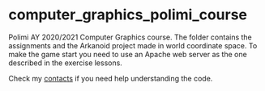 # computer_graphics_polimi_course
Polimi AY 2020/2021 Computer Graphics course. The folder contains the assignments and the Arkanoid project made in world coordinate space.
To make the game start you need to use an Apache web server as the one described in the exercise lessons.

Check my [contacts](https://github.com/andreaceruti#mailbox_with_no_mail-contacts) if you need help understanding the code.
